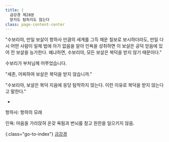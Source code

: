 ```yaml
---
title: |
  금강경 제28분
  받지도 탐하지도 않는다
class: page-content-center
---
```


"수보리야, 만일 보살이 항하사 만큼의 세계를 그득 채운 칠보로 보시하더라도,
만일 다시 어떤 사람이 일체 법에 아가 없음을 알아 인욕을 성취하면
이 보살은 공덕 얻음에 있어 전 보살을 능가한다.
왜냐하면, 수보리야, 모든 보살은 복덕을 받지 않기 때문이다."

수보리가 부처님께 어쭈었습니다.

"세존, 어찌하여 보살은 복덕을 받지 않습니까."

"수보리야, 보살은 복덕 지음에 응당 탐착하지 않는다.
이런 이유로 복덕을 받지 않는다고 말한다."

*

항하사: 항하의 모래

인욕: 마음을 가라앉혀 온갖 욕됨과 번뇌를 참고 원한을 일으키지 않음.

{:class="go-to-index"}
[금강경](index)